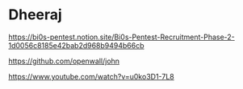 # Dheeraj

https://bi0s-pentest.notion.site/Bi0s-Pentest-Recruitment-Phase-2-1d0056c8185e42bab2d968b9494b66cb

https://github.com/openwall/john

https://www.youtube.com/watch?v=u0ko3D1-7L8
